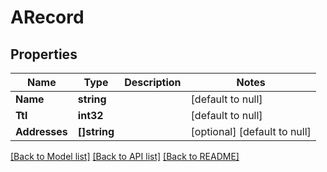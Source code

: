 # ARecord

## Properties
Name | Type | Description | Notes
------------ | ------------- | ------------- | -------------
**Name** | **string** |  | [default to null]
**Ttl** | **int32** |  | [default to null]
**Addresses** | **[]string** |  | [optional] [default to null]

[[Back to Model list]](../README.md#documentation-for-models) [[Back to API list]](../README.md#documentation-for-api-endpoints) [[Back to README]](../README.md)


